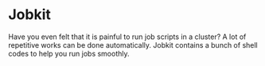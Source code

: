 # Jobkit
Have you even felt that it is painful to run job scripts in a cluster? A lot of repetitive works can be done automatically. Jobkit contains a bunch of shell codes to help you run jobs smoothly.
